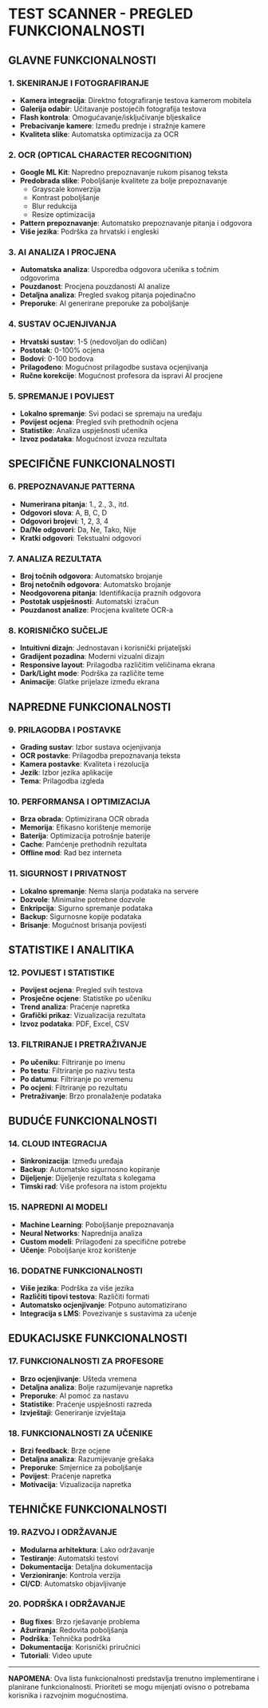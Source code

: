 # TEST SCANNER - PREGLED FUNKCIONALNOSTI

## GLAVNE FUNKCIONALNOSTI

### 1. SKENIRANJE I FOTOGRAFIRANJE
- **Kamera integracija**: Direktno fotografiranje testova kamerom mobitela
- **Galerija odabir**: Učitavanje postojećih fotografija testova
- **Flash kontrola**: Omogućavanje/isključivanje bljeskalice
- **Prebacivanje kamere**: Između prednje i stražnje kamere
- **Kvaliteta slike**: Automatska optimizacija za OCR

### 2. OCR (OPTICAL CHARACTER RECOGNITION)
- **Google ML Kit**: Napredno prepoznavanje rukom pisanog teksta
- **Predobrada slike**: Poboljšanje kvalitete za bolje prepoznavanje
  - Grayscale konverzija
  - Kontrast poboljšanje
  - Blur redukcija
  - Resize optimizacija
- **Pattern prepoznavanje**: Automatsko prepoznavanje pitanja i odgovora
- **Više jezika**: Podrška za hrvatski i engleski

### 3. AI ANALIZA I PROCJENA
- **Automatska analiza**: Usporedba odgovora učenika s točnim odgovorima
- **Pouzdanost**: Procjena pouzdanosti AI analize
- **Detaljna analiza**: Pregled svakog pitanja pojedinačno
- **Preporuke**: AI generirane preporuke za poboljšanje

### 4. SUSTAV OCJENJIVANJA
- **Hrvatski sustav**: 1-5 (nedovoljan do odličan)
- **Postotak**: 0-100% ocjena
- **Bodovi**: 0-100 bodova
- **Prilagođeno**: Mogućnost prilagodbe sustava ocjenjivanja
- **Ručne korekcije**: Mogućnost profesora da ispravi AI procjene

### 5. SPREMANJE I POVIJEST
- **Lokalno spremanje**: Svi podaci se spremaju na uređaju
- **Povijest ocjena**: Pregled svih prethodnih ocjena
- **Statistike**: Analiza uspješnosti učenika
- **Izvoz podataka**: Mogućnost izvoza rezultata

## SPECIFIČNE FUNKCIONALNOSTI

### 6. PREPOZNAVANJE PATTERNA
- **Numerirana pitanja**: 1., 2., 3., itd.
- **Odgovori slova**: A, B, C, D
- **Odgovori brojevi**: 1, 2, 3, 4
- **Da/Ne odgovori**: Da, Ne, Tako, Nije
- **Kratki odgovori**: Tekstualni odgovori

### 7. ANALIZA REZULTATA
- **Broj točnih odgovora**: Automatsko brojanje
- **Broj netočnih odgovora**: Automatsko brojanje
- **Neodgovorena pitanja**: Identifikacija praznih odgovora
- **Postotak uspješnosti**: Automatski izračun
- **Pouzdanost analize**: Procjena kvalitete OCR-a

### 8. KORISNIČKO SUČELJE
- **Intuitivni dizajn**: Jednostavan i korisnički prijateljski
- **Gradijent pozadina**: Moderni vizualni dizajn
- **Responsive layout**: Prilagodba različitim veličinama ekrana
- **Dark/Light mode**: Podrška za različite teme
- **Animacije**: Glatke prijelaze između ekrana

## NAPREDNE FUNKCIONALNOSTI

### 9. PRILAGODBA I POSTAVKE
- **Grading sustav**: Izbor sustava ocjenjivanja
- **OCR postavke**: Prilagodba prepoznavanja teksta
- **Kamera postavke**: Kvaliteta i rezolucija
- **Jezik**: Izbor jezika aplikacije
- **Tema**: Prilagodba izgleda

### 10. PERFORMANSA I OPTIMIZACIJA
- **Brza obrada**: Optimizirana OCR obrada
- **Memorija**: Efikasno korištenje memorije
- **Baterija**: Optimizacija potrošnje baterije
- **Cache**: Pamćenje prethodnih rezultata
- **Offline mod**: Rad bez interneta

### 11. SIGURNOST I PRIVATNOST
- **Lokalno spremanje**: Nema slanja podataka na servere
- **Dozvole**: Minimalne potrebne dozvole
- **Enkripcija**: Sigurno spremanje podataka
- **Backup**: Sigurnosne kopije podataka
- **Brisanje**: Mogućnost brisanja povijesti

## STATISTIKE I ANALITIKA

### 12. POVIJEST I STATISTIKE
- **Povijest ocjena**: Pregled svih testova
- **Prosječne ocjene**: Statistike po učeniku
- **Trend analiza**: Praćenje napretka
- **Grafički prikaz**: Vizualizacija rezultata
- **Izvoz podataka**: PDF, Excel, CSV

### 13. FILTRIRANJE I PRETRAŽIVANJE
- **Po učeniku**: Filtriranje po imenu
- **Po testu**: Filtriranje po nazivu testa
- **Po datumu**: Filtriranje po vremenu
- **Po ocjeni**: Filtriranje po rezultatu
- **Pretraživanje**: Brzo pronalaženje podataka

## BUDUĆE FUNKCIONALNOSTI

### 14. CLOUD INTEGRACIJA
- **Sinkronizacija**: Između uređaja
- **Backup**: Automatsko sigurnosno kopiranje
- **Dijeljenje**: Dijeljenje rezultata s kolegama
- **Timski rad**: Više profesora na istom projektu

### 15. NAPREDNI AI MODELI
- **Machine Learning**: Poboljšanje prepoznavanja
- **Neural Networks**: Naprednija analiza
- **Custom modeli**: Prilagođeni za specifične potrebe
- **Učenje**: Poboljšanje kroz korištenje

### 16. DODATNE FUNKCIONALNOSTI
- **Više jezika**: Podrška za više jezika
- **Različiti tipovi testova**: Različiti formati
- **Automatsko ocjenjivanje**: Potpuno automatizirano
- **Integracija s LMS**: Povezivanje s sustavima za učenje

## EDUKACIJSKE FUNKCIONALNOSTI

### 17. FUNKCIONALNOSTI ZA PROFESORE
- **Brzo ocjenjivanje**: Ušteda vremena
- **Detaljna analiza**: Bolje razumijevanje napretka
- **Preporuke**: AI pomoć za nastavu
- **Statistike**: Praćenje uspješnosti razreda
- **Izvještaji**: Generiranje izvještaja

### 18. FUNKCIONALNOSTI ZA UČENIKE
- **Brzi feedback**: Brze ocjene
- **Detaljna analiza**: Razumijevanje grešaka
- **Preporuke**: Smjernice za poboljšanje
- **Povijest**: Praćenje napretka
- **Motivacija**: Vizualizacija napretka

## TEHNIČKE FUNKCIONALNOSTI

### 19. RAZVOJ I ODRŽAVANJE
- **Modularna arhitektura**: Lako održavanje
- **Testiranje**: Automatski testovi
- **Dokumentacija**: Detaljna dokumentacija
- **Verzioniranje**: Kontrola verzija
- **CI/CD**: Automatsko objavljivanje

### 20. PODRŠKA I ODRŽAVANJE
- **Bug fixes**: Brzo rješavanje problema
- **Ažuriranja**: Redovita poboljšanja
- **Podrška**: Tehnička podrška
- **Dokumentacija**: Korisnički priručnici
- **Tutoriali**: Video upute

---

**NAPOMENA**: Ova lista funkcionalnosti predstavlja trenutno implementirane i planirane funkcionalnosti. Prioriteti se mogu mijenjati ovisno o potrebama korisnika i razvojnim mogućnostima.
